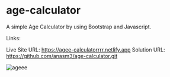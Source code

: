 # age-calculator
A simple Age Calculator by using Bootstrap and Javascript.

Links:

Live Site URL: https://agee-calculatorrrr.netlify.app
Solution URL: https://github.com/anasm3/age-calculator.git

![ageee](https://github.com/user-attachments/assets/b22e7a9a-5c51-4900-aa8c-4024361eae5d)

